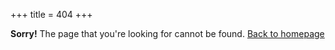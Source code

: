 +++
title = 404
+++

**Sorry!** The page that you're looking for cannot be found. [Back to homepage](/)
